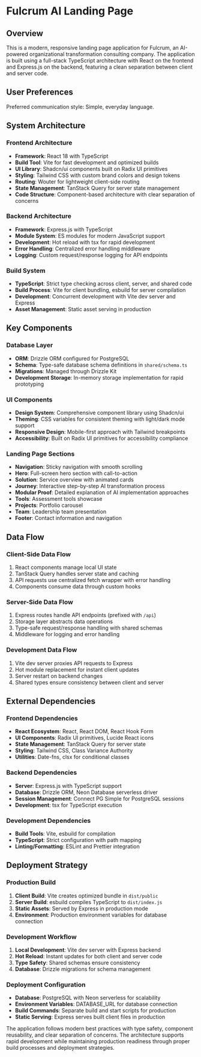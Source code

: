 # Fulcrum AI Landing Page

## Overview

This is a modern, responsive landing page application for Fulcrum, an AI-powered organizational transformation consulting company. The application is built using a full-stack TypeScript architecture with React on the frontend and Express.js on the backend, featuring a clean separation between client and server code.

## User Preferences

Preferred communication style: Simple, everyday language.

## System Architecture

### Frontend Architecture
- **Framework**: React 18 with TypeScript
- **Build Tool**: Vite for fast development and optimized builds
- **UI Library**: Shadcn/ui components built on Radix UI primitives
- **Styling**: Tailwind CSS with custom brand colors and design tokens
- **Routing**: Wouter for lightweight client-side routing
- **State Management**: TanStack Query for server state management
- **Code Structure**: Component-based architecture with clear separation of concerns

### Backend Architecture
- **Framework**: Express.js with TypeScript
- **Module System**: ES modules for modern JavaScript support
- **Development**: Hot reload with tsx for rapid development
- **Error Handling**: Centralized error handling middleware
- **Logging**: Custom request/response logging for API endpoints

### Build System
- **TypeScript**: Strict type checking across client, server, and shared code
- **Build Process**: Vite for client bundling, esbuild for server compilation
- **Development**: Concurrent development with Vite dev server and Express
- **Asset Management**: Static asset serving in production

## Key Components

### Database Layer
- **ORM**: Drizzle ORM configured for PostgreSQL
- **Schema**: Type-safe database schema definitions in `shared/schema.ts`
- **Migrations**: Managed through Drizzle Kit
- **Development Storage**: In-memory storage implementation for rapid prototyping

### UI Components
- **Design System**: Comprehensive component library using Shadcn/ui
- **Theming**: CSS variables for consistent theming with light/dark mode support
- **Responsive Design**: Mobile-first approach with Tailwind breakpoints
- **Accessibility**: Built on Radix UI primitives for accessibility compliance

### Landing Page Sections
- **Navigation**: Sticky navigation with smooth scrolling
- **Hero**: Full-screen hero section with call-to-action
- **Solution**: Service overview with animated cards
- **Journey**: Interactive step-by-step AI transformation process
- **Modular Proof**: Detailed explanation of AI implementation approaches
- **Tools**: Assessment tools showcase
- **Projects**: Portfolio carousel
- **Team**: Leadership team presentation
- **Footer**: Contact information and navigation

## Data Flow

### Client-Side Data Flow
1. React components manage local UI state
2. TanStack Query handles server state and caching
3. API requests use centralized fetch wrapper with error handling
4. Components consume data through custom hooks

### Server-Side Data Flow
1. Express routes handle API endpoints (prefixed with `/api`)
2. Storage layer abstracts data operations
3. Type-safe request/response handling with shared schemas
4. Middleware for logging and error handling

### Development Data Flow
1. Vite dev server proxies API requests to Express
2. Hot module replacement for instant client updates
3. Server restart on backend changes
4. Shared types ensure consistency between client and server

## External Dependencies

### Frontend Dependencies
- **React Ecosystem**: React, React DOM, React Hook Form
- **UI Components**: Radix UI primitives, Lucide React icons
- **State Management**: TanStack Query for server state
- **Styling**: Tailwind CSS, Class Variance Authority
- **Utilities**: Date-fns, clsx for conditional classes

### Backend Dependencies
- **Server**: Express.js with TypeScript support
- **Database**: Drizzle ORM, Neon Database serverless driver
- **Session Management**: Connect PG Simple for PostgreSQL sessions
- **Development**: tsx for TypeScript execution

### Development Dependencies
- **Build Tools**: Vite, esbuild for compilation
- **TypeScript**: Strict configuration with path mapping
- **Linting/Formatting**: ESLint and Prettier integration

## Deployment Strategy

### Production Build
1. **Client Build**: Vite creates optimized bundle in `dist/public`
2. **Server Build**: esbuild compiles TypeScript to `dist/index.js`
3. **Static Assets**: Served by Express in production mode
4. **Environment**: Production environment variables for database connection

### Development Workflow
1. **Local Development**: Vite dev server with Express backend
2. **Hot Reload**: Instant updates for both client and server code
3. **Type Safety**: Shared schemas ensure consistency
4. **Database**: Drizzle migrations for schema management

### Deployment Configuration
- **Database**: PostgreSQL with Neon serverless for scalability
- **Environment Variables**: DATABASE_URL for database connection
- **Build Commands**: Separate build and start scripts for production
- **Static Serving**: Express serves built client files in production

The application follows modern best practices with type safety, component reusability, and clear separation of concerns. The architecture supports rapid development while maintaining production readiness through proper build processes and deployment strategies.